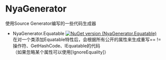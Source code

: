 # NyaGenerator  
  
使用Source Generator编写的一些代码生成器   
   
* NyaGenerator.Equatable [![NuGet version (NyaGenerator.Equatable)](https://img.shields.io/nuget/v/NyaGenerator.Equatable.svg?style=flat-square)](https://www.nuget.org/packages/NyaGenerator.Equatable/)    
在对一个类添加Equatable特性后，会根据所有公开的属性来生成重写== != 操作符、GetHashCode、IEquatable的代码    
（如果忽略某个属性可以使用[IgnoreEquality]）  